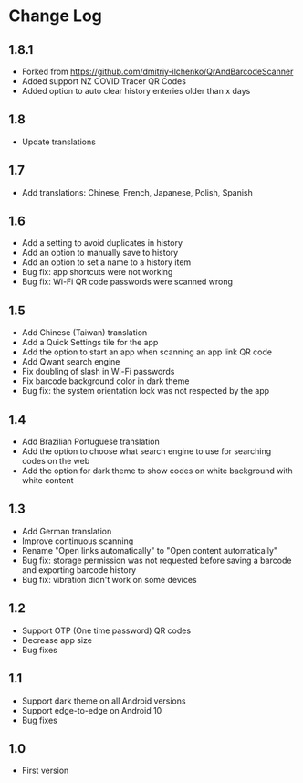 # Change Log

## 1.8.1
* Forked from https://github.com/dmitriy-ilchenko/QrAndBarcodeScanner
* Added support NZ COVID Tracer QR Codes
* Added option to auto clear history enteries older than x days

## 1.8
* Update translations

## 1.7
* Add translations: Chinese, French, Japanese, Polish, Spanish

## 1.6
* Add a setting to avoid duplicates in history
* Add an option to manually save to history
* Add an option to set a name to a history item
* Bug fix: app shortcuts were not working
* Bug fix: Wi-Fi QR code passwords were scanned wrong

## 1.5
* Add Chinese (Taiwan) translation
* Add a Quick Settings tile for the app
* Add the option to start an app when scanning an app link QR code
* Add Qwant search engine
* Fix doubling of slash in Wi-Fi passwords
* Fix barcode background color in dark theme
* Bug fix: the system orientation lock was not respected by the app

## 1.4
* Add Brazilian Portuguese translation
* Add the option to choose what search engine to use for searching codes on the web
* Add the option for dark theme to show codes on white background with white content

## 1.3
* Add German translation
* Improve continuous scanning
* Rename "Open links automatically" to "Open content automatically"
* Bug fix: storage permission was not requested before saving a barcode and exporting barcode history
* Bug fix: vibration didn't work on some devices

## 1.2
* Support OTP (One time password) QR codes
* Decrease app size
* Bug fixes

## 1.1
* Support dark theme on all Android versions
* Support edge-to-edge on Android 10
* Bug fixes

## 1.0
* First version
